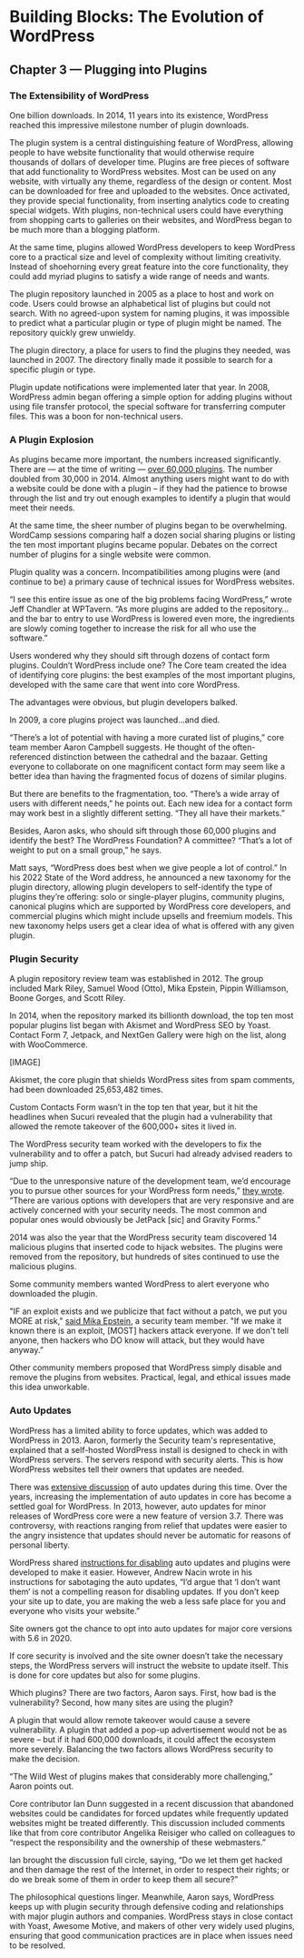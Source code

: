 # Building Blocks: The Evolution of WordPress 
## Chapter 3 — Plugging into Plugins

### The Extensibility of WordPress
One billion downloads. In 2014, 11 years into its existence, WordPress reached this impressive milestone number of plugin downloads. 

The plugin system is a central distinguishing feature of WordPress, allowing people to have website functionality that would otherwise require thousands of dollars of developer time. Plugins are free pieces of software that add functionality to WordPress websites. Most can be used on any website, with virtually any theme, regardless of the design or content. Most can be downloaded for free and uploaded to the websites. Once activated, they provide special functionality, from inserting analytics code to creating special widgets. With plugins, non-technical users could have everything from shopping carts to galleries on their websites, and WordPress began to be much more than a blogging platform.

At the same time, plugins allowed WordPress developers to keep WordPress core to a practical size and level of complexity without limiting creativity. Instead of shoehorning every great feature into the core functionality, they could add myriad plugins to satisfy a wide range of needs and wants.

The plugin repository launched in 2005 as a place to host and work on code. Users could browse an alphabetical list of plugins but could not search. With no agreed-upon system for naming plugins, it was impossible to predict what a particular plugin or type of plugin might be named. The repository quickly grew unwieldy.

The plugin directory, a place for users to find the plugins they needed, was launched in 2007. The directory finally made it possible to search for a specific plugin or type.

Plugin update notifications were implemented later that year. In 2008, WordPress admin began offering a simple option for adding plugins without using file transfer protocol, the special software for transferring computer files. This was a boon for non-technical users. 

### A Plugin Explosion
As plugins became more important, the numbers increased significantly. There are — at the time of writing —  [over 60,000 plugins](https://wordpress.org/plugins/). The number doubled from 30,000 in 2014. Almost anything users might want to do with a website could be done with a plugin – if they had the patience to browse through the list and try out enough examples to identify a plugin that would meet their needs. 

At the same time, the sheer number of plugins began to be overwhelming. WordCamp sessions comparing half a dozen social sharing plugins or listing the ten most important plugins became popular. Debates on the correct number of plugins for a single website were common. 

Plugin quality was a concern. Incompatibilities among plugins were (and continue to be) a primary cause of technical issues for WordPress websites.

“I see this entire issue as one of the big problems facing WordPress,” wrote Jeff Chandler at WPTavern. “As more plugins are added to the repository…and the bar to entry to use WordPress is lowered even more, the ingredients are slowly coming together to increase the risk for all who use the software.”

Users wondered why they should sift through dozens of contact form plugins. Couldn’t WordPress include one? The Core team created the idea of identifying core plugins: the best examples of the most important plugins, developed with the same care that went into core WordPress.

The advantages were obvious, but plugin developers balked.

In 2009, a core plugins project was launched…and died.

“There’s a lot of potential with having a more curated list of plugins,” core team member Aaron Campbell suggests. He thought of the often-referenced distinction between the cathedral and the bazaar. Getting everyone to collaborate on one magnificent contact form may seem like a better idea than having the fragmented focus of dozens of similar plugins. 

But there are benefits to the fragmentation, too. “There’s a wide array of users with different needs,” he points out. Each new idea for a contact form may work best in a slightly different setting. “They all have their markets.”

Besides, Aaron asks, who should sift through those 60,000 plugins and identify the best? The WordPress Foundation? A committee? “That’s a lot of weight to put on a small group,” he says. 

Matt says, “WordPress does best when we give people a lot of control.” In his 2022 State of the Word address, he announced a new taxonomy for the plugin directory, allowing plugin developers to self-identify the type of plugins they’re offering: solo or single-player plugins, community plugins, canonical plugins which are supported by WordPress core developers, and commercial plugins which might include upsells and freemium models. This new taxonomy helps users get a clear idea of what is offered with any given plugin. 

### Plugin Security

A plugin repository review team was established in 2012. The group included Mark Riley, Samuel Wood (Otto), Mika Epstein, Pippin Williamson, Boone Gorges, and Scott Riley.

In 2014, when the repository marked its billionth download, the top ten most popular plugins list began with Akismet and WordPress SEO by Yoast. Contact Form 7, Jetpack, and NextGen Gallery were high on the list, along with WooCommerce. 

[IMAGE]

Akismet, the core plugin that shields WordPress sites from spam comments, had been downloaded 25,653,482 times. 

Custom Contacts Form wasn’t in the top ten that year, but it hit the headlines when Sucuri revealed that the plugin had a vulnerability that allowed the remote takeover of the 600,000+ sites it lived in. 

The WordPress security team worked with the developers to fix the vulnerability and to offer a patch, but Sucuri had already advised readers to jump ship. 

“Due to the unresponsive nature of the development team, we’d encourage you to pursue other sources for your WordPress form needs,” [they wrote](https://blog.sucuri.net/2014/08/database-takeover-in-custom-contact-forms.html). “There are various options with developers that are very responsive and are actively concerned with your security needs. The most common and popular ones would obviously be JetPack [sic] and Gravity Forms.”

2014 was also the year that the WordPress security team discovered 14 malicious plugins that inserted code to hijack websites. The plugins were removed from the repository, but hundreds of sites continued to use the malicious plugins. 

Some community members wanted WordPress to alert everyone who downloaded the plugin. 

"IF an exploit exists and we publicize that fact without a patch, we put you MORE at risk," [said Mika Epstein](https://wordpress.org/ideas/topic/alert-when-installed-plugins-have-been-removed-from-the-plugin-directory/page/2#post-30439), a security team member. "If we make it known there is an exploit, [MOST] hackers attack everyone. If we don't tell anyone, then hackers who DO know will attack, but they would have anyway.”

Other community members proposed that WordPress simply disable and remove the plugins from websites. Practical, legal, and ethical issues made this idea unworkable. 

### Auto Updates

WordPress has a limited ability to force updates, which was added to WordPress in 2013. Aaron, formerly the Security team's representative, explained that a self-hosted WordPress install is designed to check in with WordPress servers. The servers respond with security alerts. This is how WordPress websites tell their owners that updates are needed.

There was [extensive discussion](https://make.wordpress.org/core/2020/11/10/wp5-6-auto-update-implementation-change/) of auto updates during this time. Over the years, increasing the implementation of auto updates in core has become a settled goal for WordPress. In 2013, however, auto updates for minor releases of WordPress core were a new feature of version 3.7. There was controversy, with reactions ranging from relief that updates were easier to the angry insistence that updates should never be automatic for reasons of personal liberty.

WordPress shared [instructions for disabling](https://make.wordpress.org/core/2013/10/25/the-definitive-guide-to-disabling-auto-updates-in-wordpress-3-7/) auto updates and plugins were developed to make it easier. However, Andrew Nacin wrote in his instructions for sabotaging the auto updates, “I’d argue that ‘I don’t want them’ is not a compelling reason for disabling updates. If you don’t keep your site up to date, you are making the web a less safe place for you and everyone who visits your website.”

Site owners got the chance to opt into auto updates for major core versions with 5.6 in 2020.

If core security is involved and the site owner doesn’t take the necessary steps, the WordPress servers will instruct the website to update itself. This is done for core updates but also for some plugins.

Which plugins? There are two factors, Aaron says. First, how bad is the vulnerability? Second, how many sites are using the plugin?

A plugin that would allow remote takeover would cause a severe vulnerability. A plugin that added a pop-up advertisement would not be as severe – but if it had 600,000 downloads, it could affect the ecosystem more severely. Balancing the two factors allows WordPress security to make the decision.

“The Wild West of plugins makes that considerably more challenging,” Aaron points out. 

Core contributor Ian Dunn suggested in a recent discussion that abandoned websites could be candidates for forced updates while frequently updated websites might be treated differently. This discussion included comments like that from core contributor Angelika Reisiger who called on colleagues to “respect the responsibility and the ownership of these webmasters.”

Ian brought the discussion full circle, saying, “Do we let them get hacked and then damage the rest of the Internet, in order to respect their rights; or do we break some of them in order to keep them all secure?”

The philosophical questions linger. Meanwhile, Aaron says, WordPress keeps up with plugin security through defensive coding and relationships with major plugin authors and companies. WordPress stays in close contact with Yoast, Awesome Motive, and makers of other very widely used plugins, ensuring that good communication practices are in place when issues need to be resolved. 
